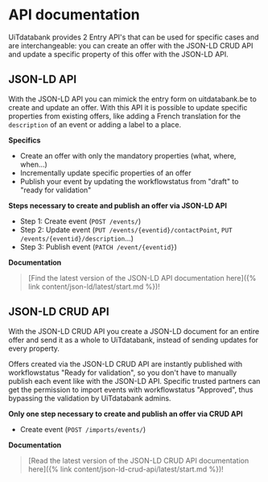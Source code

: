 ---
---

# API documentation

UiTdatabank provides 2 Entry API's that can be used for specific cases and are interchangeable: you can create an offer with the JSON-LD CRUD API and update a specific property of this offer with the JSON-LD API.

## JSON-LD API

With the JSON-LD API you can mimick the entry form on uitdatabank.be to create and update an offer. With this API it is  possible to update specific properties from existing offers, like adding a French translation for the `description` of an event or adding a label to a place.

**Specifics**
* Create an offer with only the mandatory properties (what, where, when...)
* Incrementally update specific properties of an offer
* Publish your event by updating the workflowstatus from "draft" to "ready for validation"

**Steps necessary to create and publish an offer via JSON-LD API**
* Step 1: Create event (`POST /events/`)
* Step 2: Update event (`PUT /events/{eventid}/contactPoint`, `PUT /events/{eventid}/description`...)
* Step 3: Publish event (`PATCH /event/{eventid}`)

**Documentation**

> [Find the latest version of the JSON-LD API documentation here]({% link content/json-ld/latest/start.md %})!


## JSON-LD CRUD API

With the JSON-LD CRUD API you create a JSON-LD document for an entire offer and send it as a whole to UiTdatabank, instead of sending updates for every property.

Offers created via the JSON-LD CRUD API are instantly published with workflowstatus "Ready for validation", so you don't have to manually publish each event like with the JSON-LD API. Specific trusted partners can get the permission to import events with workflowstatus "Approved", thus bypassing the validation by UiTdatabank admins.

**Only one step necessary to create and publish an offer via CRUD API**
* Create event (`POST /imports/events/`)

**Documentation**

> [Read the latest version of the JSON-LD CRUD API documentation here]({% link content/json-ld-crud-api/latest/start.md %})!
